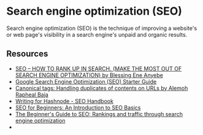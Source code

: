 
# Search engine optimization (SEO)

Search engine optimization (SEO) is the technique of improving a website's or web page's visibility in a search engine's unpaid and organic results. 


## Resources

- [SEO – HOW TO RANK UP IN SEARCH. (MAKE THE MOST OUT OF SEARCH ENGINE OPTIMIZATION) by Blessing Ene Anyebe](https://medium.com/@anyebeblessing737/seo-how-to-rank-up-in-search-make-the-most-out-of-search-engine-optimisation-e862bc56adf4)
- [Google Search Engine Optimization (SEO) Starter Guide](https://developers.google.com/search/docs/beginner/seo-starter-guide)
- [Canonical tags: Handling duplicates of contents on URLs by Alemoh Rapheal Baja](https://alemsbaja.hashnode.dev/canonical-tags-handling-duplicates-of-contents-on-urls)
- [Writing for Hashnode - SEO Handbook](https://web3.hashnode.com/seo-handbook)
- [SEO for Beginners: An Introduction to SEO Basics](https://www.searchenginejournal.com/seo-guide/)
- [The Beginner's Guide to SEO: Rankings and traffic through search engine optimization](https://moz.com/beginners-guide-to-seo)
- 

